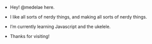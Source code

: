 - Hey! @medelae here.

- I like all sorts of nerdy things, and making all sorts of nerdy things.
- I’m currently learning Javascript and the ukelele.
- Thanks for visiting!

<!---
medelae/medelae is a ✨ special ✨ repository because its `README.md` (this file) appears on your GitHub profile.
You can click the Preview link to take a look at your changes.
--->
